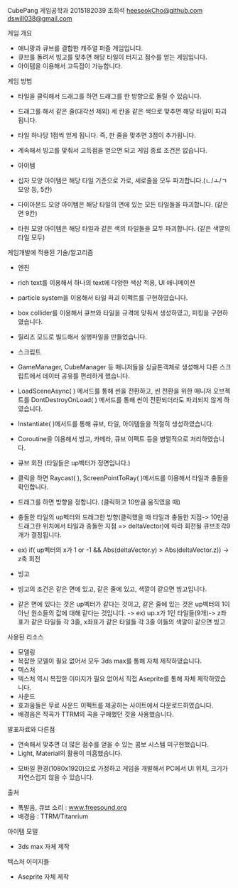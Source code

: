 CubePang
게임공학과 2015182039 조희석
heeseokCho@github.com
dswill038@gmail.com

게임 개요
 - 애니팡과 큐브를 결합한 캐주얼 퍼즐 게임입니다.
 - 큐브를 돌려서 빙고를 맞추면 해당 타일이 터지고 점수를 얻는 게임입니다.
 - 아이템을 이용해서 고득점이 가능합니다.
 
게임 방법
 - 타일을 클릭해서 드래그를 하면 드래그를 한 방향으로 돌릴 수 있습니다.
 - 드래그를 해서 같은 줄(대각선 제외) 세 칸을 같은 색으로 맞추면 해당 타일이 파괴됩니다.
 - 타일 하나당 1점씩 얻게 됩니다. 즉, 한 줄을 맞추면 3점이 추가됩니다.
 - 계속해서 빙고를 맞춰서 고득점을 얻으면 되고 게임 종료 조건은 없습니다.

 - 아이템
  - 십자 모양 아이템은 해당 타일 기준으로 가로, 세로줄을 모두 파괴합니다.(ㄴ/ㅗ/ㄱ 모양 등, 5칸)
  - 다이아몬드 모양 아이템은 해당 타일의 면에 있는 모든 타일들을 파괴합니다. (같은 면 9칸)
  - 타원 모양 아이템은 해당 타일과 같은 색의 타일들을 모두 파괴합니다. (같은 색깔의 타일 모두)

게임개발에 적용된 기술/알고리즘
 - 엔진
  - rich text를 이용해서 하나의 text에 다양한 색상 적용, UI 애니메이션
  - particle system을 이용해서 타일 파괴 이펙트를 구현하였습니다.
  - box collider를 이용해서 큐브와 타일을 규격에 맞춰서 생성하였고, 피킹을 구현하였습니다.
  - 릴리즈 모드로 빌드해서 실행파일을 만들었습니다.
 - 스크립트
  - GameManager, CubeManager 등 매니저들을 싱글톤객체로 생성해서 다른 스크립트에서 데이터 공유를 편리하게 했습니다.
  - LoadSceneAsync( ) 메서드를 통해 씬을 전환하고, 씬 전환을 위한 매니저 오브젝트를 DontDestroyOnLoad( ) 메서드를 통해 씬이 전환되더라도 파괴되지 않게 하였습니다.
  - Instantiate( )메서드를 통해 큐브, 타일, 아이템들을 적절히 생성하였습니다.
  - Coroutine을 이용해서 빙고, 카메라, 큐브 이펙트 등을 병렬적으로 처리하였습니다.

 - 큐브 회전 (타일들은 up벡터가 정면입니다.)
  - 클릭을 하면 Raycast( ), ScreenPointToRay( )메서드를 이용해서 타일과 충돌을 확인합니다.
  - 드래그를 하면 방향을 정합니다. (클릭하고 10만큼 움직였을 때)
   - 충돌한 타일의 up벡터와 드래그한 방향(클릭했을 때 타일과 충돌한 지점-> 10만큼 드래그한 위치에서 타일과 충돌한 지점 => deltaVector)에 따라 회전될 큐브조각9개가 결정됩니다.
   - ex) if( up벡터의 x가 1 or -1 && Abs(deltaVector.y) > Abs(deltaVector.z)) -> z축 회전

 - 빙고
  - 빙고의 조건은 같은 면에 있고, 같은 줄에 있고, 색깔이 같으면 빙고입니다.
  - 같은 면에 있다는 것은 up벡터가 같다는 것이고, 같은 줄에 있는 것은 up벡터의 1이 아닌 원소들의 값에 대해 같다는 것입니다.
   -> ex) up.x가 1인 타일들(9개)-> z좌표가 같은 타일들 각 3줄, x좌표가 같은 타일들 각 3줄
     이들의 색깔이 같으면 빙고
     
사용된 리소스
  - 모델링
   - 복잡한 모델이 필요 없어서 모두 3ds max를 통해 자체 제작하였습니다.
  - 텍스처
   - 텍스처 역시 복잡한 이미지가 필요 없어서 직접 Aseprite를 통해 자체 제작하였습니다.
  - 사운드
   - 효과음들은 무료 사운드 이펙트를 제공하는 사이트에서 다운로드하였습니다.
   - 배경음은 작곡가 TTRM의 곡을 구매했던 것을 사용했습니다.
 
발표자료와 다른점
 - 연속해서 맞추면 더 많은 점수를 얻을 수 있는 콤보 시스템 미구현했습니다.
 - Light, Material의 활용이 미흡했습니다.

* 모바일 환경(1080x1920)으로 가정하고 게임을 개발해서 PC에서 UI 위치, 크기가 자연스럽지 않을 수 있습니다. 

출처
- 폭발음, 큐브 소리 : www.freesound.org
- 배경음 : TTRM/Titanrium

아이템 모델
 - 3ds max 자체 제작

텍스처 이미지들
 - Aseprite 자체 제작